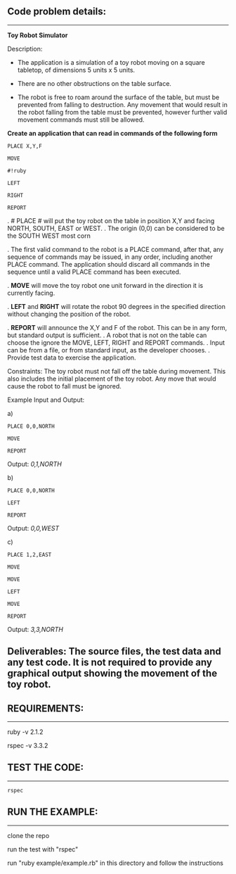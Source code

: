 ## Code problem details:
-----------
**Toy Robot Simulator**

Description:

-  The application is a simulation of a toy robot moving on a square tabletop, of dimensions 5 units x 5 units.

-  There are no other obstructions on the table surface.

-  The robot is free to roam around the surface of the table, but must be prevented from falling to destruction. Any movement that would result in the robot falling from the table must be prevented, however further valid movement commands must still be allowed.

**Create an application that can read in commands of the following form**


```
PLACE X,Y,F
```


```
MOVE
```

```
#!ruby

LEFT
```


```
RIGHT
```


```
REPORT
```


. # PLACE # will put the toy robot on the table in position X,Y and facing NORTH, SOUTH, EAST or WEST.
. The origin (0,0) can be considered to be the SOUTH WEST most corn


. The first valid command to the robot is a PLACE command, after that, any sequence of commands may be issued, in any order, including another PLACE command. The application should discard all commands in the sequence until a valid PLACE command has been executed.

. **MOVE**  will move the toy robot one unit forward in the direction it is currently facing.

. **LEFT** and **RIGHT** will rotate the robot 90 degrees in the specified direction without changing the position of the robot.

. **REPORT** will announce the X,Y and F of the robot. This can be in any form, but standard output is sufficient.
. A robot that is not on the table can choose the ignore the MOVE, LEFT, RIGHT and REPORT commands.
. Input can be from a file, or from standard input, as the developer chooses.
. Provide test data to exercise the application.

Constraints:
The toy robot must not fall off the table during movement. This also includes the initial placement of the toy robot.
Any move that would cause the robot to fall must be ignored.

Example Input and Output:

a)

```
PLACE 0,0,NORTH
```


```
MOVE
```


```
REPORT
```

Output: *0,1,NORTH*

b)

```
PLACE 0,0,NORTH
```


```
LEFT
```


```
REPORT
```

Output: *0,0,WEST*

c)

```
PLACE 1,2,EAST
```


```
MOVE
```

```
MOVE
```


```
LEFT
```


```
MOVE
```


```
REPORT
```

Output: *3,3,NORTH*

Deliverables:
The source files, the test data and any test code.
It is not required to provide any graphical output showing the movement of the toy robot.
-------


## REQUIREMENTS:
-----------
ruby  -v 2.1.2

rspec -v 3.3.2


## TEST THE CODE:
-----------
```
rspec
```

## RUN THE EXAMPLE:
-----------

clone the repo

run the test with "rspec"

run "ruby example/example.rb" in this directory and follow the instructions
